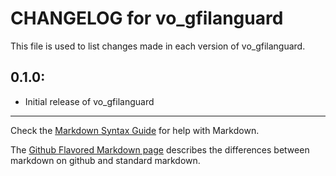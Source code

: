 # CHANGELOG for vo_gfilanguard

This file is used to list changes made in each version of vo_gfilanguard.

## 0.1.0:

* Initial release of vo_gfilanguard

- - -
Check the [Markdown Syntax Guide](http://daringfireball.net/projects/markdown/syntax) for help with Markdown.

The [Github Flavored Markdown page](http://github.github.com/github-flavored-markdown/) describes the differences between markdown on github and standard markdown.

